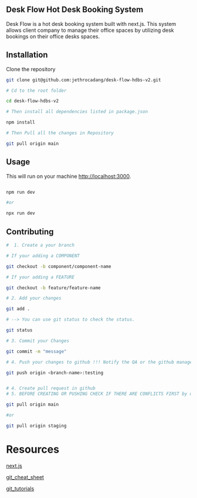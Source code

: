 
## Desk Flow Hot Desk Booking System

Desk Flow is a hot desk booking system built with next.js. This system allows client company to manage their office spaces by utilizing desk bookings on their office desks spaces.



## Installation 

Clone the repository

```bash
git clone git@github.com:jethrocadang/desk-flow-hdbs-v2.git

# Cd to the root folder

cd desk-flow-hdbs-v2

# Then install all dependencies listed in package.json

npm install

# Then Pull all the changes in Repository

git pull origin main

```

## Usage

This will run on your machine [http://localhost:3000](http://localhost:3000).

```bash

npm run dev

#or

npx run dev

```

## Contributing

```bash
#  1. Create a your branch

# If your adding a COMPONENT

git checkout -b component/component-name

# If your adding a FEATURE

git checkout -b feature/feature-name

# 2. Add your changes

git add .

# --> You can use git status to check the status.

git status

# 3. Commit your Changes

git commit -m "message"

# 4. Push your changes to github !!! Notify the QA or the github manager before pushing !!!

git push origin <branch-name>:testing


# 4. Create pull request in github 
# 5. BEFORE CREATING OR PUSHING CHECK IF THERE ARE CONFLICTS FIRST by using 

git pull origin main 

#or

git pull origin staging 

```


# Resources

[next.js](https://nextjs.org/docs)
<br>

[git_cheat_sheet](https://education.github.com/git-cheat-sheet-education.pdf)
<br>

[git_tutorials](https://www.youtube.com/watch?v=RGOj5yH7evk)





